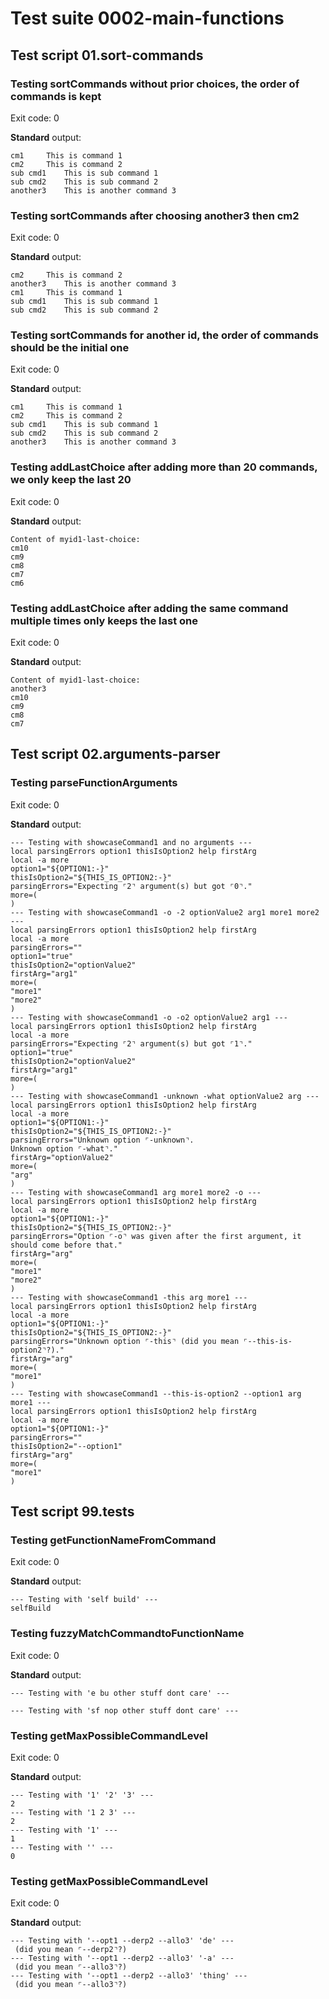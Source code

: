 # Test suite 0002-main-functions

## Test script 01.sort-commands

### Testing sortCommands without prior choices, the order of commands is kept

Exit code: 0

**Standard** output:

```plaintext
cm1  	This is command 1
cm2  	This is command 2
sub cmd1  	This is sub command 1
sub cmd2  	This is sub command 2
another3  	This is another command 3
```

### Testing sortCommands after choosing another3 then cm2

Exit code: 0

**Standard** output:

```plaintext
cm2  	This is command 2
another3  	This is another command 3
cm1  	This is command 1
sub cmd1  	This is sub command 1
sub cmd2  	This is sub command 2
```

### Testing sortCommands for another id, the order of commands should be the initial one

Exit code: 0

**Standard** output:

```plaintext
cm1  	This is command 1
cm2  	This is command 2
sub cmd1  	This is sub command 1
sub cmd2  	This is sub command 2
another3  	This is another command 3
```

### Testing addLastChoice after adding more than 20 commands, we only keep the last 20

Exit code: 0

**Standard** output:

```plaintext
Content of myid1-last-choice:
cm10
cm9
cm8
cm7
cm6

```

### Testing addLastChoice after adding the same command multiple times only keeps the last one

Exit code: 0

**Standard** output:

```plaintext
Content of myid1-last-choice:
another3
cm10
cm9
cm8
cm7

```

## Test script 02.arguments-parser

### Testing parseFunctionArguments

Exit code: 0

**Standard** output:

```plaintext
--- Testing with showcaseCommand1 and no arguments ---
local parsingErrors option1 thisIsOption2 help firstArg
local -a more
option1="${OPTION1:-}"
thisIsOption2="${THIS_IS_OPTION2:-}"
parsingErrors="Expecting ⌜2⌝ argument(s) but got ⌜0⌝."
more=(
)
--- Testing with showcaseCommand1 -o -2 optionValue2 arg1 more1 more2 ---
local parsingErrors option1 thisIsOption2 help firstArg
local -a more
parsingErrors=""
option1="true"
thisIsOption2="optionValue2"
firstArg="arg1"
more=(
"more1"
"more2"
)
--- Testing with showcaseCommand1 -o -o2 optionValue2 arg1 ---
local parsingErrors option1 thisIsOption2 help firstArg
local -a more
parsingErrors="Expecting ⌜2⌝ argument(s) but got ⌜1⌝."
option1="true"
thisIsOption2="optionValue2"
firstArg="arg1"
more=(
)
--- Testing with showcaseCommand1 -unknown -what optionValue2 arg ---
local parsingErrors option1 thisIsOption2 help firstArg
local -a more
option1="${OPTION1:-}"
thisIsOption2="${THIS_IS_OPTION2:-}"
parsingErrors="Unknown option ⌜-unknown⌝.
Unknown option ⌜-what⌝."
firstArg="optionValue2"
more=(
"arg"
)
--- Testing with showcaseCommand1 arg more1 more2 -o ---
local parsingErrors option1 thisIsOption2 help firstArg
local -a more
option1="${OPTION1:-}"
thisIsOption2="${THIS_IS_OPTION2:-}"
parsingErrors="Option ⌜-o⌝ was given after the first argument, it should come before that."
firstArg="arg"
more=(
"more1"
"more2"
)
--- Testing with showcaseCommand1 -this arg more1 ---
local parsingErrors option1 thisIsOption2 help firstArg
local -a more
option1="${OPTION1:-}"
thisIsOption2="${THIS_IS_OPTION2:-}"
parsingErrors="Unknown option ⌜-this⌝ (did you mean ⌜--this-is-option2⌝?)."
firstArg="arg"
more=(
"more1"
)
--- Testing with showcaseCommand1 --this-is-option2 --option1 arg more1 ---
local parsingErrors option1 thisIsOption2 help firstArg
local -a more
option1="${OPTION1:-}"
parsingErrors=""
thisIsOption2="--option1"
firstArg="arg"
more=(
"more1"
)
```

## Test script 99.tests

### Testing getFunctionNameFromCommand

Exit code: 0

**Standard** output:

```plaintext
--- Testing with 'self build' ---
selfBuild
```

### Testing fuzzyMatchCommandtoFunctionName

Exit code: 0

**Standard** output:

```plaintext
--- Testing with 'e bu other stuff dont care' ---

--- Testing with 'sf nop other stuff dont care' ---

```

### Testing getMaxPossibleCommandLevel

Exit code: 0

**Standard** output:

```plaintext
--- Testing with '1' '2' '3' ---
2
--- Testing with '1 2 3' ---
2
--- Testing with '1' ---
1
--- Testing with '' ---
0
```

### Testing getMaxPossibleCommandLevel

Exit code: 0

**Standard** output:

```plaintext
--- Testing with '--opt1 --derp2 --allo3' 'de' ---
 (did you mean ⌜--derp2⌝?)
--- Testing with '--opt1 --derp2 --allo3' '-a' ---
 (did you mean ⌜--allo3⌝?)
--- Testing with '--opt1 --derp2 --allo3' 'thing' ---
 (did you mean ⌜--allo3⌝?)
```

